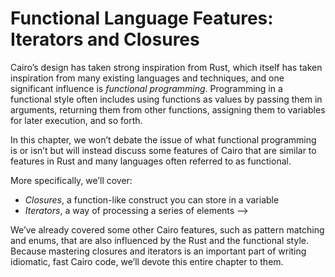 # Functional Language Features: Iterators and Closures

Cairo’s design has taken strong inspiration from Rust, which itself has taken inspiration from many
existing languages and techniques, and one significant influence is _functional programming_.
Programming in a functional style often includes using functions as values by passing them in
arguments, returning them from other functions, assigning them to variables for later execution, and
so forth.

In this chapter, we won’t debate the issue of what functional programming is or
isn’t but will instead discuss some features of Cairo that are similar to
features in Rust and many languages often referred to as functional.

More specifically, we’ll cover:

- _Closures_, a function-like construct you can store in a variable
- _Iterators_, a way of processing a series of elements
  <!-- * How to use closures and iterators to improve the I/O project in Chapter 12
  <!-- ^TODO: once we have a hands-on, pure cairo project, we can add this -->
  <!-- * The performance of closures and iterators (Spoiler alert: they’re faster than
    you might think!) --> -->
  <!-- ^TODO: once closures and iterators become more widespread and show consequent performance gains. -->

We’ve already covered some other Cairo features, such as pattern matching and
enums, that are also influenced by the Rust and the functional style. Because mastering
closures and iterators is an important part of writing idiomatic, fast Cairo
code, we’ll devote this entire chapter to them.
